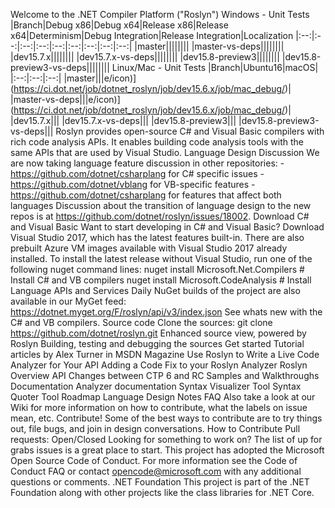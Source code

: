 Welcome to the .NET Compiler Platform ("Roslyn") Windows - Unit Tests |Branch|Debug x86|Debug x64|Release x86|Release x64|Determinism|Debug Integration|Release Integration|Localization |:--:|:--:|:--:|:--:|:--:|:--:|:--:|:--:|:--:| |master|||||||| |master-vs-deps|||||||| |dev15.7.x|||||||| |dev15.7.x-vs-deps|||||||| |dev15.8-preview3|||||||| |dev15.8-preview3-vs-deps|||||||| Linux/Mac - Unit Tests |Branch|Ubuntu16|macOS| |:--:|:--:|:--:| |master|||e/icon)](https://ci.dot.net/job/dotnet_roslyn/job/dev15.6.x/job/mac_debug/)| |master-vs-deps|||e/icon)](https://ci.dot.net/job/dotnet_roslyn/job/dev15.6.x/job/mac_debug/)| |dev15.7.x||| |dev15.7.x-vs-deps||| |dev15.8-preview3||| |dev15.8-preview3-vs-deps||| Roslyn provides open-source C# and Visual Basic compilers with rich code analysis APIs. It enables building code analysis tools with the same APIs that are used by Visual Studio. Language Design Discussion We are now taking language feature discussion in other repositories: - https://github.com/dotnet/csharplang for C# specific issues - https://github.com/dotnet/vblang for VB-specific features - https://github.com/dotnet/csharplang for features that affect both languages Discussion about the transition of language design to the new repos is at https://github.com/dotnet/roslyn/issues/18002. Download C# and Visual Basic Want to start developing in C# and Visual Basic? Download Visual Studio 2017, which has the latest features built-in. There are also prebuilt Azure VM images available with Visual Studio 2017 already installed. To install the latest release without Visual Studio, run one of the following nuget command lines: nuget install Microsoft.Net.Compilers # Install C# and VB compilers nuget install Microsoft.CodeAnalysis # Install Language APIs and Services Daily NuGet builds of the project are also available in our MyGet feed: https://dotnet.myget.org/F/roslyn/api/v3/index.json See whats new with the C# and VB compilers. Source code Clone the sources: git clone https://github.com/dotnet/roslyn.git Enhanced source view, powered by Roslyn Building, testing and debugging the sources Get started Tutorial articles by Alex Turner in MSDN Magazine Use Roslyn to Write a Live Code Analyzer for Your API Adding a Code Fix to your Roslyn Analyzer Roslyn Overview API Changes between CTP 6 and RC Samples and Walkthroughs Documentation Analyzer documentation Syntax Visualizer Tool Syntax Quoter Tool Roadmap Language Design Notes FAQ Also take a look at our Wiki for more information on how to contribute, what the labels on issue mean, etc. Contribute! Some of the best ways to contribute are to try things out, file bugs, and join in design conversations. How to Contribute Pull requests: Open/Closed Looking for something to work on? The list of up for grabs issues is a great place to start. This project has adopted the Microsoft Open Source Code of Conduct. For more information see the Code of Conduct FAQ or contact opencode@microsoft.com with any additional questions or comments. .NET Foundation This project is part of the .NET Foundation along with other projects like the class libraries for .NET Core.